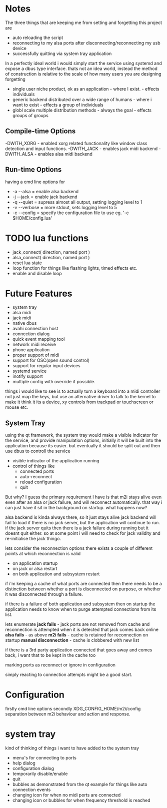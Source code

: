 Notes
=====

The three things that are keeping me from setting and forgetting this project are
* auto reloading the script
* reconnecting to my alsa ports after disconnecting/reconnecting my usb device
* successfully quitting via system tray application

In a perfectly ideal world i would simply start the service using systemd and
expose a dbus type interface. thats not an idea world, instead the method of
construction is relative to the scale of how many users you are designing forgetting
* single user niche product, ok as an application - where I exist. - effects individuals
* generic backend distributed over a wide range of humans - where i want to exist - effects a group of individuals
* globl scale multiple distribution methods - always the goal - effects groups of groups

Compile-time Options
--------------------
-DWITH_XORG - enabled xorg related functionality like window class detection and input functions.
-DWITH_JACK - enables jack midi backend
-DWITH_ALSA - enables alsa midi backend

Run-time Options
----------------------
having a cmd line options for 
* -a --alsa = enable alsa backend
* -j --jack = enable jack backend
* -q --quiet = supress almost all output, setting logging level to 1
* -v --verbose = more stdout, sets logging level to 5
* -c --config = specify the configuration file to use eg. '-c $HOME/config.lua'

TODO lua functions
==================
* jack_connect( direction, named port )
* alsa_connect( direction, named port )
* reset lua state
* loop function for things like flashing lights, timed effects etc.
* enable and disable loop

Future Features
================
* system tray
* alsa midi
* jack midi
* native dbus
* avahi connection host
* connection dialog
* quick event mapping tool
* network midi receive
* phone application
* proper support of midi
* support for OSC(open sound control)
* support for regular input devices
* systemd service
* inotify support
* multiple config with override if possible.

things i would like to see is to actually turn a keyboard into a midi
controller not just map the keys, but use an alternative driver to talk to the
kernel to make it think it its a device, xy controls from trackpad or
touchscreen or mouse etc.

System Tray
-----------
using the qt framework, the system tray would make a visible indicator for the
service, and provide manipulation options, initially it will be built into the
application because its easier. but eventually it should be split out and then
use dbus to controll the service
* visible indicator of the application running
* control of things like
    * connected ports
    * auto-reconnect
    * reload configuration
    * quit

But why? I guess the primary requirement I have is that m2i stays alive
even even after an alsa or jack failure, and will reconnect automatically. that
way i can just have it sit in the background on startup. what happens now?

alsa backend is kinda always there, so it just stays alive
jack backend will fail to load if there is no jack server, but the application
will continue to run.
if the jack server quits then there is a jack failure during running but it
doesnt quit either. so at some point i will need to check for jack validity and
re-initialise the jack thingo.

lets consider the reconnection options
there exists a couple of different points at which reconnection is valid
* on application startup
* on jack or alsa restart
* on both application and subsystem restart

if i'm keeping a cache of what ports are connected then there needs to be a
distinction between whether a port is disconnected on purpose, or whether it
was disconnected through a failure.

if there is a failure of both application and subsystem then on startup the
application needs to know when to purge attempted connections from its list.

lets enumerate
**jack fails** - jack ports are not removed from cache and reconnection is attempted when it is detected that jack comes back online
**alsa fails** - as above
**m2i fails** - cache is retained for reconnection on startup
**manual disconnection** - cache is clobbered with new list

if there is a 3rd party application connected that goes away and comes back, i want that to be kept in the cache too

marking ports as reconnect or ignore in configuration

simply reacting to connection attempts might be a good start.

Configuration
=============
firstly cmd line options
secondly XDG_CONFIG_HOME/m2i/config
separation between m2i behaviour and action and response.

system tray
===========
kind of thinking of things i want to have added to the system tray
* menu's for connecting to ports
* help dialog
* configuration dialog
* temporarily disable/enable
* quit
* bubbles as demonstrated from the qt example for things like auto connection events
* changing icon for when no midi ports are connected
* changing icon or bubbles for when frequency threshold is reached
